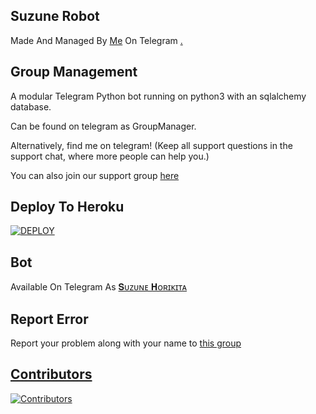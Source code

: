 ## Suzune Robot 
Made And Managed By [Me](https://t.me/DesiNobita) On Telegram [.](https://telegra.ph/file/3a28520cb98181779349f.mp4)

## Group Management 

A modular Telegram Python bot running on python3 with an sqlalchemy database.

Can be found on telegram as GroupManager.

Alternatively, find me on telegram! (Keep all support questions in the support chat, where more people can help you.)

You can also join our support group [here](https://t.me/Suzune_Support)

## Deploy To Heroku
[![DEPLOY](https://www.herokucdn.com/deploy/button.svg)](https://heroku.com/deploy?template=https://github.com/XoRishu/suzunerobot)

## Bot
Available On Telegram As [𝐒ᴜᴢᴜɴᴇ 𝐇ᴏʀɪᴋɪᴛᴀ](https://t.me/Suzune_Superbot)

## Report Error 
Report your problem along with your name to [this group](https://t.me/Suzune_Support)

## [Contributors](https://github.com/desinobita/SuzuneRobot/graphs/contributors)
 
[![Contributors](https://contrib.rocks/image?repo=desinobita/SuzuneRobot)](https://github.com/XoRishu/SuzuneRobot/graphs/contributors)
